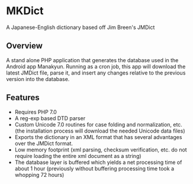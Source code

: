 # MKDict
A Japanese-English dictionary based off Jim Breen's JMDict

## Overview
A stand alone PHP application that generates the database used in the Android app Manakyun. Running as a cron job, this app will download the latest JMDict file, parse it, and insert any changes relative to the previous version into the database.

## Features
* Requires PHP 7.0
* A reg-exp based DTD parser
* Custom Unicode 7.0 routines for case folding and normalization, etc. (the installation process will download the needed Unicode data files)
* Exports the dictionary in an XML format that has several advantages over the JMDict format.
* Low memory footprint (xml parsing, checksum verification, etc. do not require loading the entire xml document as a string)
* The database layer is buffered which yields a net processing time of about 1 hour (previously without buffering processing time took a whopping 72 hours)